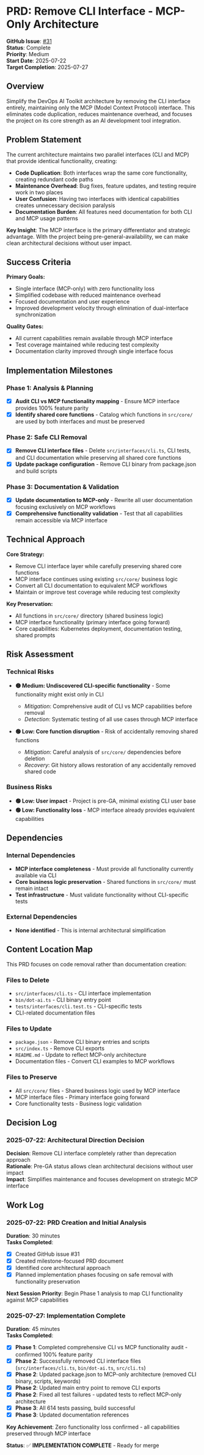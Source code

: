 # PRD: Remove CLI Interface - MCP-Only Architecture

**GitHub Issue**: [#31](https://github.com/vfarcic/dot-ai/issues/31)  
**Status**: Complete  
**Priority**: Medium  
**Start Date**: 2025-07-22  
**Target Completion**: 2025-07-27  

## Overview

Simplify the DevOps AI Toolkit architecture by removing the CLI interface entirely, maintaining only the MCP (Model Context Protocol) interface. This eliminates code duplication, reduces maintenance overhead, and focuses the project on its core strength as an AI development tool integration.

## Problem Statement

The current architecture maintains two parallel interfaces (CLI and MCP) that provide identical functionality, creating:

- **Code Duplication**: Both interfaces wrap the same core functionality, creating redundant code paths
- **Maintenance Overhead**: Bug fixes, feature updates, and testing require work in two places
- **User Confusion**: Having two interfaces with identical capabilities creates unnecessary decision paralysis
- **Documentation Burden**: All features need documentation for both CLI and MCP usage patterns

**Key Insight**: The MCP interface is the primary differentiator and strategic advantage. With the project being pre-general-availability, we can make clean architectural decisions without user impact.

## Success Criteria

**Primary Goals:**
- Single interface (MCP-only) with zero functionality loss
- Simplified codebase with reduced maintenance overhead
- Focused documentation and user experience
- Improved development velocity through elimination of dual-interface synchronization

**Quality Gates:**
- All current capabilities remain available through MCP interface
- Test coverage maintained while reducing test complexity
- Documentation clarity improved through single interface focus

## Implementation Milestones

### Phase 1: Analysis & Planning
- [x] **Audit CLI vs MCP functionality mapping** - Ensure MCP interface provides 100% feature parity
- [x] **Identify shared core functions** - Catalog which functions in `src/core/` are used by both interfaces and must be preserved

### Phase 2: Safe CLI Removal  
- [x] **Remove CLI interface files** - Delete `src/interfaces/cli.ts`, CLI tests, and CLI documentation while preserving all shared core functions
- [x] **Update package configuration** - Remove CLI binary from package.json and build scripts

### Phase 3: Documentation & Validation
- [x] **Update documentation to MCP-only** - Rewrite all user documentation focusing exclusively on MCP workflows
- [x] **Comprehensive functionality validation** - Test that all capabilities remain accessible via MCP interface

## Technical Approach

**Core Strategy:**
- Remove CLI interface layer while carefully preserving shared core functions
- MCP interface continues using existing `src/core/` business logic
- Convert all CLI documentation to equivalent MCP workflows
- Maintain or improve test coverage while reducing test complexity

**Key Preservation:**
- All functions in `src/core/` directory (shared business logic)
- MCP interface functionality (primary interface going forward)
- Core capabilities: Kubernetes deployment, documentation testing, shared prompts

## Risk Assessment

### Technical Risks
- **🟡 Medium: Undiscovered CLI-specific functionality** - Some functionality might exist only in CLI
  - *Mitigation*: Comprehensive audit of CLI vs MCP capabilities before removal
  - *Detection*: Systematic testing of all use cases through MCP interface

- **🟢 Low: Core function disruption** - Risk of accidentally removing shared functions
  - *Mitigation*: Careful analysis of `src/core/` dependencies before deletion
  - *Recovery*: Git history allows restoration of any accidentally removed shared code

### Business Risks
- **🟢 Low: User impact** - Project is pre-GA, minimal existing CLI user base
- **🟢 Low: Functionality loss** - MCP interface already provides equivalent capabilities

## Dependencies

### Internal Dependencies
- **MCP interface completeness** - Must provide all functionality currently available via CLI
- **Core business logic preservation** - Shared functions in `src/core/` must remain intact
- **Test infrastructure** - Must validate functionality without CLI-specific tests

### External Dependencies
- **None identified** - This is internal architectural simplification

## Content Location Map

This PRD focuses on code removal rather than documentation creation:

### Files to Delete
- `src/interfaces/cli.ts` - CLI interface implementation
- `bin/dot-ai.ts` - CLI binary entry point  
- `tests/interfaces/cli.test.ts` - CLI-specific tests
- CLI-related documentation files

### Files to Update
- `package.json` - Remove CLI binary entries and scripts
- `src/index.ts` - Remove CLI exports
- `README.md` - Update to reflect MCP-only architecture
- Documentation files - Convert CLI examples to MCP workflows

### Files to Preserve
- All `src/core/` files - Shared business logic used by MCP interface
- MCP interface files - Primary interface going forward
- Core functionality tests - Business logic validation

## Decision Log

### 2025-07-22: Architectural Direction Decision
**Decision**: Remove CLI interface completely rather than deprecation approach  
**Rationale**: Pre-GA status allows clean architectural decisions without user impact  
**Impact**: Simplifies maintenance and focuses development on strategic MCP interface  

## Work Log

### 2025-07-22: PRD Creation and Initial Analysis
**Duration**: 30 minutes  
**Tasks Completed**:
- [x] Created GitHub issue #31
- [x] Created milestone-focused PRD document
- [x] Identified core architectural approach
- [x] Planned implementation phases focusing on safe removal with functionality preservation

**Next Session Priority**: Begin Phase 1 analysis to map CLI functionality against MCP capabilities

### 2025-07-27: Implementation Complete
**Duration**: 45 minutes  
**Tasks Completed**:
- [x] **Phase 1**: Completed comprehensive CLI vs MCP functionality audit - confirmed 100% feature parity
- [x] **Phase 2**: Successfully removed CLI interface files (`src/interfaces/cli.ts`, `bin/dot-ai.ts`, `src/cli.ts`) 
- [x] **Phase 2**: Updated package.json to MCP-only architecture (removed CLI binary, scripts, keywords)
- [x] **Phase 2**: Updated main entry point to remove CLI exports
- [x] **Phase 2**: Fixed all test failures - updated tests to reflect MCP-only architecture
- [x] **Phase 3**: All 614 tests passing, build successful
- [x] **Phase 3**: Updated documentation references

**Key Achievement**: Zero functionality loss confirmed - all capabilities preserved through MCP interface

**Status**: ✅ **IMPLEMENTATION COMPLETE** - Ready for merge